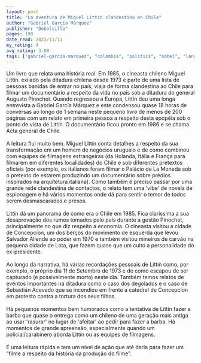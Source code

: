 ```yaml
---
layout: post
title: "La aventura de Miguel Littín clandestino en Chile"
author: "Gabriel García Márquez"
publisher: "Debolsillo"
pages: 190
date_read: 2023/11/13
my_rating: 4
avg_rating: 3.88
tags: ["gabriel-garcía-márquez", "colombia", "politics", "nobel", "lang-es"]
---
```


Um livro que relata uma história real. Em 1985, o cineasta chileno Miguel Littín. exilado pela ditadura chilena desde 1973 e parte de uma lista de pessoas banidas de entrar no país, viaja de forma clandestina ao Chile para filmar um documentário a respeito da vida no país sob a ditadura do general Augusto Pinochet. Quando regressou a Europa, Littín deu uma longa entrevista a Gabriel García Márquez e este condensou quase 18 horas de conversas ao longo de 1 semana neste pequeno livro de menos de 200 páginas com um relato em primeira pessoa a respeito desta epopéia sob o ponto de vista de Littín.  O documentário ficou pronto em 1986 e se chama Acta general de Chile.<br/><br/>A leitura flui muito bem. Miguel Littín conta detalhes a respeito da sua transformação em um homem de negócios uruguaio e de como combinou com equipes de filmagens estrangeiras (da Holanda, Itália e França para filmarem em diferentes localidades) do Chile e sob diferentes pretextos oficiais (por exemplo, os italianos foram filmar o Palácio de La Moneda sob o pretexto de estarem produzindo um documentário sobre prédios inspirados na arquitetura italiana). Como também é preciso passar por uma grande rede clandestina de contactos, o relato tem uma 'vibe' de novela de espionagem e há vários momentos onde dá para sentir o temor de todos serem desmascarados e presos. <br/><br/>Littín dá um panorama de como era o Chile em 1985. Fica claríssima a sua desaprovação dos rumos tomados pelo país durante a gestão Pinochet, principalmente no que diz respeito a economia. O cineasta visitou a cidade de Concepcíon, um dos berços do movimento de esquerda que levou Salvador Allende ao poder em 1970 e também visitou mineiros de carvão na pequena cidade de Lota, que fazem quase que um culto a personalidade do ex-presidente. <br/><br/>Ao longo da narrativa, há várias recordações pessoais de Littín como, por exemplo, o próprio dia 11 de Setembro de 1973 e de como escapou de ser capturado (e possivelmente morto) neste dia.  Também temos relatos de eventos importantes na ditadura como o caso dos degolados e o caso de Sebastián Acevedo que se incendiou em frente a catedral de Concepcíon em protesto contra a tortura dos seus filhos. <br/><br/>Há pequenos momentos bem humorados como a tentativa de Littín fazer a barba que quase o entrega como um chileno de uma geração mais antiga ao usar 'rasurar' no lugar de 'afeitar' ao pedir para fazer a barba. Há momentos de grande apreensão, especialmente quando um policial/carabinero aborda Littín ou as equipes de filmagens. <br/><br/>É uma leitura rápida e tem um nível de ação que até daria para fazer um "filme a respeito da história da produção do filme". 

